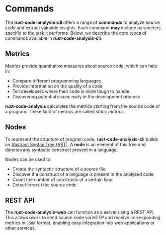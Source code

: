 # Commands

The **rust-code-analysis-cli** offers a range of **commands** to analyze source code and extract valuable insights. Each command **may** include parameters specific to the task it performs. Below, we describe the core types of commands available in **rust-code-analysis-cli**.

## Metrics

Metrics provide quantitative measures about source code, which can help in:

- Compare different programming languages
- Provide information on the quality of a code
- Tell developers where their code is more tough to handle
- Discovering potential issues early in the development process

**rust-code-analysis** calculates the metrics starting from the
source code of a program. These kind of metrics are called *static metrics*.

## Nodes

To represent the structure of program code, **rust-code-analysis-cli** builds
an
<a href="https://en.wikipedia.org/wiki/Abstract_syntax_tree" target="_blank">Abstract Syntax Tree (AST)</a>.
A **node** is an element of this tree and denotes any syntactic construct
present in a language.

Nodes can be used to:

- Create the syntactic structure of a source file
- Discover if a construct of a language is present in the analyzed
  code
- Count the number of constructs of a certain kind
- Detect errors i the source code

## REST API

The **rust-code-analysis-web** can function as a server using a REST API. This allows users to send source code via HTTP and receive corresponding metrics in `JSON` format, enabling easy integration into web applications or other services.
